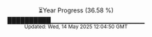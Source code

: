 <p align="center">
⏳Year Progress (36.58 %)<br>
██████████▁▁▁▁▁▁▁▁▁▁▁▁▁▁▁▁▁▁▁▁ <br>
<sub>Updated: Wed, 14 May 2025 12:04:50 GMT</sub>
</p>

